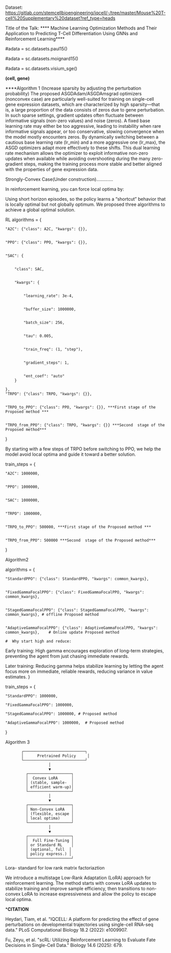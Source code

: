 Dataset: https://gitlab.com/stemcellbioengineering/iqcell/-/tree/master/Mouse%20T-cell%20Supplementary%20dataset?ref_type=heads



Title of the Talk: **** Machine Learning Optimization Methods and Their Application to Predicting T-Cell Differentiation Using GNNs and Reinforcement Learning****

#adata = sc.datasets.paul15()


#adata = sc.datasets.moignard15()


#adata = sc.datasets.visium_sge()

****(cell, gene)****




****Algorithm  1  (Increase sparsity by adjusting the perturbation probability) 
The proposed ASGDAdam/ASGDAmsgrad optimizers (nonconvex case) are particularly well-suited for training on single-cell gene expression datasets, which are characterized by high sparsity—that is, a large proportion of the data consists of zeros due to gene perturbation. In such sparse settings, gradient updates often fluctuate between informative signals (non-zero values) and noise (zeros). A fixed base learning rate may either be too aggressive, leading to instability when rare informative signals appear, or too conservative, slowing convergence when the model mostly encounters zeros. By dynamically switching between a cautious base learning rate (lr_min) and a more aggressive one (lr_max), the ASGD optimizers adapt more effectively to these shifts. This dual learning rate mechanism allows the optimizer to exploit informative non-zero updates when available while avoiding overshooting during the many zero-gradient steps, making the training process more stable and better aligned with the properties of gene expression data.


Strongly-Convex Case(Under construction).............




In reinforcement learning, you can force local optima by:

Using short horizon episodes, so the policy learns a “shortcut” behavior that is locally optimal but not globally optimum. We proposed three algorithms to achieve a global optimal solution.




RL algorithms = {


    "A2C": {"class": A2C, "kwargs": {}},

    
    "PPO": {"class": PPO, "kwargs": {}},

    
    "SAC": {

    
        "class": SAC,

        
        "kwargs": {

        
            "learning_rate": 3e-4,

            
            "buffer_size": 1000000,

            
            "batch_size": 256,

            
            "tau": 0.005,

            
            "train_freq": (1, "step"),

            
            "gradient_steps": 1,

            
            "ent_coef": "auto"
        }
        
    },
    "TRPO": {"class": TRPO, "kwargs": {}},

    
    "TRPO_to_PPO": {"class": PPO, "kwargs": {}}, ***First stage of the Proposed method ***

    
    "TRPO_from_PPO": {"class": TRPO, "kwargs": {}} ***Second  stage of the Proposed method***


    
}

By starting with a few steps of TRPO before switching to PPO, we help the model avoid local optima and guide it toward a better solution.


train_steps = {


    "A2C": 1000000,

    
    "PPO": 1000000,

    
    "SAC": 1000000,

    
    "TRPO": 1000000,

    
    "TRPO_to_PPO": 500000, ***First stage of the Proposed method ***

    
    "TRPO_from_PPO": 500000 ***Second  stage of the Proposed method***

    
}



Algorithm2 

algorithms = {


    "StandardPPO": {"class": StandardPPO, "kwargs": common_kwargs},

    
    "FixedGammaFocalPPO": {"class": FixedGammaFocalPPO, "kwargs": common_kwargs},

    
    "StagedGammaFocalPPO": {"class": StagedGammaFocalPPO, "kwargs": common_kwargs}, # offline Proposed method

    
    "AdaptiveGammaFocalPPO": {"class": AdaptiveGammaFocalPPO, "kwargs": common_kwargs},    # Online update Proposed method
    
    #  Why start high and reduce:
    

Early training: High gamma encourages exploration of long-term strategies, preventing the agent from just chasing immediate rewards.


Later training: Reducing gamma helps stabilize learning by letting the agent focus more on immediate, reliable rewards, reducing variance in value estimates.
}


train_steps = {

    "StandardPPO": 1000000,
    
    "FixedGammaFocalPPO": 1000000,
    
    "StagedGammaFocalPPO": 1000000, # Proposed method
    
    "AdaptiveGammaFocalPPO": 1000000,  # Proposed method
    
}

Algorithm 3

           ┌───────────────────────────┐
           │      Pretrained Policy     │
           └───────────────────────────┘
                       │
                       ▼
             ┌───────────────────┐
             │  Convex LoRA      │
             │ (stable, sample-  │
             │ efficient warm-up)│
             └───────────────────┘
                       │
                       ▼
             ┌───────────────────┐
             │ Non-Convex LoRA   │
             │ (flexible, escape │
             │ local optima)     │
             └───────────────────┘
                       │
                       ▼
             ┌───────────────────┐
             │  Full Fine-Tuning │
             │ or Standard RL    │
             │ (optional, full  │
             │ policy express.) │
             └───────────────────┘


Lora- standard for low rank matrix factoriaztion

We introduce a multistage Low-Rank Adaptation (LoRA) approach for reinforcement learning. The method starts with convex LoRA updates to stabilize training and improve sample efficiency, then transitions to non-convex LoRA to increase expressiveness and allow the policy to escape local optima.






***CITATION**


Heydari, Tiam, et al. "IQCELL: A platform for predicting the effect of gene perturbations on developmental trajectories using single-cell RNA-seq data." PLoS Computational Biology 18.2 (2022): e1009907.


Fu, Zeyu, et al. "scRL: Utilizing Reinforcement Learning to Evaluate Fate Decisions in Single-Cell Data." Biology 14.6 (2025): 679.
